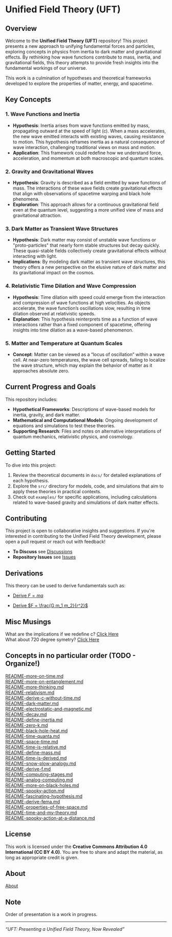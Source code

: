 # Unified Field Theory (UFT)

## Overview

Welcome to the **Unified Field Theory (UFT)** repository! This project presents a new approach to unifying fundamental forces and particles, exploring concepts in physics from inertia to dark matter and gravitational effects. By rethinking how wave functions contribute to mass, inertia, and gravitational fields, this theory attempts to provide fresh insights into the fundamental workings of our universe.

This work is a culmination of hypotheses and theoretical frameworks developed to explore the properties of matter, energy, and spacetime. 

## Key Concepts

### 1. **Wave Functions and Inertia**
   - **Hypothesis**: Inertia arises from wave functions emitted by mass, propagating outward at the speed of light (c). When a mass accelerates, the new wave emitted interacts with existing waves, causing resistance to motion. This hypothesis reframes inertia as a natural consequence of wave interaction, challenging traditional views on mass and motion.
   - **Application**: This framework could redefine how we understand force, acceleration, and momentum at both macroscopic and quantum scales.

### 2. **Gravity and Gravitational Waves**
   - **Hypothesis**: Gravity is described as a field emitted by wave functions of mass. The interactions of these wave fields create gravitational effects that align with observations of spacetime warping and black hole phenomena.
   - **Exploration**: This approach allows for a continuous gravitational field even at the quantum level, suggesting a more unified view of mass and gravitational attraction.

### 3. **Dark Matter as Transient Wave Structures**
   - **Hypothesis**: Dark matter may consist of unstable wave functions or "proto-particles" that nearly form stable structures but decay quickly. These quasi-stable fields collectively create gravitational effects without interacting with light.
   - **Implications**: By modeling dark matter as transient wave structures, this theory offers a new perspective on the elusive nature of dark matter and its gravitational impact on the cosmos.

### 4. **Relativistic Time Dilation and Wave Compression**
   - **Hypothesis**: Time dilation with speed could emerge from the interaction and compression of wave functions at high velocities. As objects accelerate, the wave function’s oscillations slow, resulting in time dilation observed at relativistic speeds.
   - **Explanation**: This hypothesis reinterprets time as a function of wave interactions rather than a fixed component of spacetime, offering insights into time dilation as a wave-based phenomenon.

### 5. **Matter and Temperature at Quantum Scales**
   - **Concept**: Matter can be viewed as a “locus of oscillation” within a wave cell. At near-zero temperatures, the wave cell spreads, failing to localize the wave structure, which may explain the behavior of matter as it approaches absolute zero.

## Current Progress and Goals

This repository includes:
- **Hypothetical Frameworks**: Descriptions of wave-based models for inertia, gravity, and dark matter.
- **Mathematical and Computational Models**: Ongoing development of equations and simulations to test these theories.
- **Supporting Research**: Files and notes on alternative interpretations of quantum mechanics, relativistic physics, and cosmology.

## Getting Started

To dive into this project:
1. Review the theoretical documents in `docs/` for detailed explanations of each hypothesis.
2. Explore the `src/` directory for models, code, and simulations that aim to apply these theories in practical contexts.
3. Check out `examples/` for specific applications, including calculations related to wave-based gravity and simulations of dark matter effects.

## Contributing

This project is open to collaborative insights and suggestions. If you're interested in contributing to the Unified Field Theory development, please open a pull request or reach out with feedback!

- **To Discuss**        see [Discussions](https://github.com/cpsource/UFT/discussions)
- **Repository Issues** see [Issues](https://github.com/cpsource/UFT/issues)

## Derivations

This theory can be used to derive fundamentals such as:

- [Derive $F = ma$](https://t2m.io/qifOSa0)

- [Derive $F = \frac{G m_1 m_2}{r^2}$](https://t2m.io/i1SNwFO)

## Misc Musings

What are the implications if we redefine c? [Click Here](https://t2m.io/7SAxanm)
<br>
What about 720 degree symetry? [Click Here](https://t2m.io/RxdfOLQ)

## Concepts in no particular order (TODO - Organize!)

[README-more-on-time.md](https://t2m.io/rcuMkk8)
<br>
[README-more-on-entanglement.md](https://t2m.io/mPQY3vd)
<br>
[README-more-thinking.md](https://t2m.io/aLAOv3s)
<br>
[README-relativism.md](https://t2m.io/bcX9wFa)
<br>
[README-derive-c-without-time.md](https://t2m.io/aYRXu7q)
<br>
[README-dark-matter.md](https://t2m.io/dqht6sN)
<br>
[README-electrostatic-and-magnetic.md](https://t2m.io/BTMt6eW)
<br>
[README-decay.md](https://t2m.io/2oUoGUf)
<br>
[README-define-inertia.md](https://t2m.io/RWx6nNj)
<br>
[README-zero-k.md](https://t2m.io/JQCJn6p)
<br>
[README-black-hole-heat.md](https://t2m.io/K3ybx2d)
<br>
[README-time-quanta.md](https://t2m.io/9qGjEnX)
<br>
[README-space-time.md](https://t2m.io/zjVrZAT)
<br>
[README-time-is-relative.md](https://t2m.io/QK1xNy9)
<br>
[README-define-mass.md](https://t2m.io/e9RAVQW)
<br>
[README-time-is-derived.md](https://t2m.io/u0WvK1q)
<br>
[README-snow-plow-analogy.md](https://t2m.io/2t0iUHY)
<br>
[README-derive-f.md](https://t2m.io/qifOSa0)
<br>
[README-computing-stages.md](https://t2m.io/5zQ9i76)
<br>
[README-analog-computing.md](https://t2m.io/aftdKzA)
<br>
[README-more-on-black-holes.md](https://t2m.io/UL2rHD5)
<br>
[README-spooky-action.md](https://t2m.io/neagq7w)
<br>
[README-fascinating-hypothesis.md](https://t2m.io/iiFMKkO)
<br>
[README-derive-fema.md](https://t2m.io/i1SNwFO)
<br>
[README-properties-of-free-space.md](https://t2m.io/pw6z7c7)
<br>
[README-time-and-my-theory.md](https://t2m.io/xMfBBn1)
<br>
[README-spooky-action-at-a-distance.md](https://t2m.io/i2Z6eqU)

## License

This work is licensed under the **Creative Commons Attribution 4.0 International (CC BY 4.0)**. You are free to share and adapt the material, as long as appropriate credit is given.

## About

[About](https://t2m.io/KTAZ44M)

## Note

Order of presentation is a work in progress.

---

*“UFT: Presenting a Unified Field Theory, Now Revealed”*

